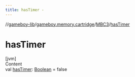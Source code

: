 ```yaml
---
title: hasTimer -
---
```

//[gameboy-lib](../../index.md)/[gameboy.memory.cartridge](../index.md)/[MBC3](index.md)/[hasTimer](has-timer.md)



# hasTimer  
[jvm]  
Content  
val [hasTimer](has-timer.md): [Boolean](https://kotlinlang.org/api/latest/jvm/stdlib/kotlin/-boolean/index.html) = false  



